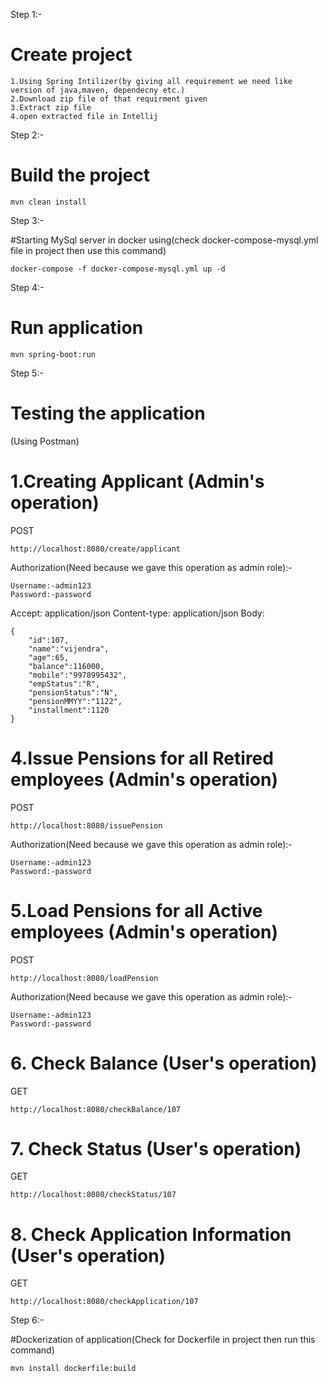 Step 1:-

# Create project
``` 
1.Using Spring Intilizer(by giving all requirement we need like version of java,maven, dependecny etc.)
2.Download zip file of that requirment given
3.Extract zip file
4.open extracted file in Intellij
```

Step 2:-

# Build the project
``` 
mvn clean install
```

Step 3:-

#Starting MySql server in docker using(check docker-compose-mysql.yml file in project then use this command)
``` 
docker-compose -f docker-compose-mysql.yml up -d

```

Step 4:-

# Run application
``` 
mvn spring-boot:run
```

Step 5:-

# Testing the application

(Using Postman)

# 1.Creating Applicant (Admin's operation)
POST 
``` 
http://localhost:8080/create/applicant
``` 
Authorization(Need because we gave this operation as admin role):-
``` 
Username:-admin123
Password:-password
``` 
Accept: application/json
Content-type: application/json
Body:
``` 
{
    "id":107,
    "name":"vijendra",
    "age":65,
    "balance":116000,
    "mobile":"9978995432",
    "empStatus":"R",
    "pensionStatus":"N",
    "pensionMMYY":"1122",
    "installment":1120
}
``` 


# 4.Issue Pensions for all Retired employees (Admin's operation)
POST
``` 
http://localhost:8080/issuePension
``` 
Authorization(Need because we gave this operation as admin role):-
``` 
Username:-admin123
Password:-password
``` 


# 5.Load Pensions for all Active employees (Admin's operation)
POST
``` 
http://localhost:8080/loadPension
``` 
Authorization(Need because we gave this operation as admin role):-
``` 
Username:-admin123
Password:-password
``` 

# 6. Check Balance (User's operation)
GET 
``` 
http://localhost:8080/checkBalance/107
``` 


# 7. Check Status (User's operation)
GET
``` 
http://localhost:8080/checkStatus/107
``` 


# 8. Check Application Information (User's operation)

GET
``` 
http://localhost:8080/checkApplication/107
``` 

Step 6:-

#Dockerization of application(Check for Dockerfile in project then run this command)
``` 
mvn install dockerfile:build
```
